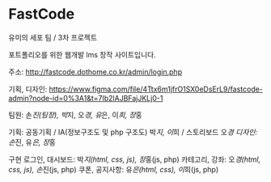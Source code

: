 # FastCode
유미의 세포 팀 / 3차 프로젝트


포트폴리오를 위한 웹개발 lms 창작 사이트입니다.


주소: http://fastcode.dothome.co.kr/admin/login.php

기획, 디자인: https://www.figma.com/file/4Ttx6m1jfrO1SX0eDsErL9/fastcode-admin?node-id=0%3A1&t=7Ib2lAJBFajJKLj0-1

팀원: 손*진(팀장), 박*지, 오*경, 유*은, 이*희, 장*홍

기획: 공동기획 / IA(정보구조도 및 php 구조도) 박*지, 이*희 / 스토리보드 오*경
디자인: 손*진, 유*은, 장*홍

구현
로그인, 대시보드: 박*지(html, css, js), 장*홍(js, php)
카테고리, 강좌: 오*경(html, css, js), 손*진(js, php)
쿠폰, 공지사항: 유*은(html, css), 이*희(js, php)
